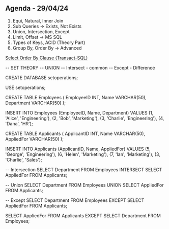 ## Agenda - 29/04/24

1. Equi, Natural, Inner Join
2. Sub Queries -> Exists, Not Exists
3. Union, Intersection, Except
4. Limit, Offset -> MS SQL
5. Types of Keys, ACID (Theory Part)
6. Group By, Order By -> Advanced

[Select Order By Clause (Transact-SQL)](https://learn.microsoft.com/en-us/sql/t-sql/queries/select-order-by-clause-transact-sql?view=sql-server-ver16)

-- SET THEORY
-- UNION
-- Intersect - common
-- Except - Difference

CREATE DATABASE setoperations;

USE setoperations;

CREATE TABLE Employees (
    EmployeeID INT,
    Name VARCHAR(50),
    Department VARCHAR(50)
);
 
INSERT INTO Employees (EmployeeID, Name, Department) VALUES
(1, 'Alice', 'Engineering'),
(2, 'Bob', 'Marketing'),
(3, 'Charlie', 'Engineering'),
(4, 'Dana', 'HR');
 
 
CREATE TABLE Applicants (
    ApplicantID INT,
    Name VARCHAR(50),
    AppliedFor VARCHAR(50)
);
 
INSERT INTO Applicants (ApplicantID, Name, AppliedFor) VALUES
(5, 'George', 'Engineering'),
(6, 'Helen', 'Marketing'),
(7, 'Ian', 'Marketing'),
(3, 'Charlie', 'Sales');

-- Intersection
SELECT Department FROM Employees
INTERSECT
SELECT AppliedFor FROM Applicants;

-- Union
SELECT Department FROM Employees
UNION
SELECT AppliedFor FROM Applicants;

-- Except
SELECT Department FROM Employees
EXCEPT
SELECT AppliedFor FROM Applicants;

SELECT AppliedFor FROM Applicants
EXCEPT
SELECT Department FROM Employees;
